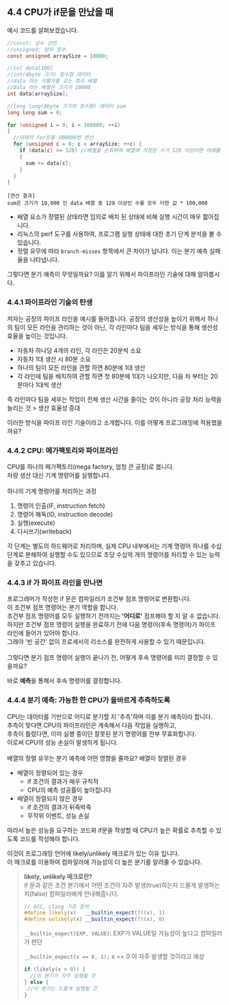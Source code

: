 ## 4.4 CPU가 if문을 만났을 때

예시 코드를 살펴보겠습니다.

```c
//const: 상수 선언
//unsigned: 양의 정수
const unsigned arraySize = 10000;

//int data[100]
//int(4byte 크기) 정수형 데이터
//data 라는 식별자를 갖는 정수 배열
//data 라는 배열은 크기가 10000
int data[arraySize];

//long long(8byte 크기의 정수형) 데이터 sum
long long sum = 0;

for (unsigned i = 0; i < 100000; ++i)
{
  //아래의 for문을 100000번 연산
  for (unsigned c = 0; c < arraySize; ++c) {
    if (data[c] >= 128) //배열을 순회하며 배열에 저장된 수가 128 이상이면 아래를 실행
    {
      sum += data[c];
    }
  }
}
```

```
[연산 결과]
sum은 크기가 10,000 인 data 배열 중 128 이상인 수를 모두 더한 값 * 100,000
```

- 배열 요소가 정렬된 상태라면 임의로 배치 된 상태에 비해 실행 시간이 매우 짧아집니다.
- 리눅스의 perf 도구를 사용하여, 프로그램 실행 상태에 대한 초기 단계 분석을 볼 수 있습니다.
- 정렬 유무에 따라 `branch-misses` 항목에서 큰 차이가 납니다. 이는 분기 예측 실패율을 나타냅니다.

그렇다면 분기 예측이 무엇일까요? 이를 알기 위해서 파이프라인 기술에 대해 알아봅시다.

### 4.4.1 파이프라인 기술의 탄생

저자는 공장의 파이프 라인을 예시를 들어줍니다. 공장의 생산성을 높이기 위해서 하나의 팀이 모든 라인을 관리하는 것이 아닌, 각 라인마다 팀을 세우는 방식을 통해 생산성 효율을 높이는 것입니다. <br>

- 자동차 하나당 4개의 라인, 각 라인은 20분씩 소요
- 자동차 1대 생산 시 80분 소요
- 하나의 팀이 모든 라인을 관할 하면 80분에 1대 생산
- 각 라인에 팀을 배치하여 관할 하면 첫 80분에 1대가 나오지만, 다음 차 부터는 20분마다 1대씩 생산

즉 라인마다 팀을 세우는 작업이 전체 생산 시간을 줄이는 것이 아니라 공장 처리 능력을 늘리는 것 > 생산 효율성 증대

이러한 방식을 파이프 라인 기술이라고 소개합니다. 이를 어떻게 프로그래밍에 적용했을까요?

### 4.4.2 CPU: 메가팩토리와 파이프라인

CPU를 하나의 메가팩토리(mega factory, 엄청 큰 공장)로 봅니다.<br>
차량 생산 대신 기계 명령어를 실행합니다.<br>
<br>
하나의 기계 명령어를 처리하는 과정

1. 명령어 인출(IF, instruction fetch)
2. 명령어 해독(ID, instruction decode)
3. 실행(execute)
4. 다시쓰기(writeback)

각 단계는 별도의 하드웨어로 처리하며, 실제 CPU 내부에서는 기계 명령어 하나를 수십 단계로 분해하여 실행할 수도 있으므로 초당 수십억 개의 명령어를 처리할 수 있는 능력을 갖추고 있습니다.

### 4.4.3 if 가 파이프 라인을 만나면

프로그래머가 작성한 if 문은 컴파일러가 조건부 점프 명령어로 변환합니다.<br>
이 조건부 점프 명령어는 분기 역할을 합니다.<br>
조건부 점프 명령어를 모두 실행하기 전까지는 **'어디로'** 점프해야 할 지 알 수 없습니다.<br>
하지만 조건부 점프 명령어 실행을 완료하기 전에 다음 명령어(후속 명령어)가 파이프 라인에 들어가 있어야 합니다.<br>
그래야 '빈 공간' 없이 프로세서의 리소스를 완전하게 사용할 수 있기 때문입니다.<br>
<br>
그렇다면 분기 점프 명령어 실행이 끝나기 전, 어떻게 후속 명령어를 미리 결정할 수 있을까요?<br>

바로 **예측**을 통해서 후속 명령어를 결정합니다.

### 4.4.4 분기 예측: 가능한 한 CPU가 올바르게 추측하도록

CPU는 데이터를 기반으로 어디로 분기할 지 '추측'하며 이를 분기 예측이라 합니다.<br>
추측이 맞다면 CPU의 파이프라인은 계속해서 다음 작업을 실행하고,<br>
추측이 틀렸다면, 이미 실행 중이던 잘못된 분기 명령어를 전부 무효화합니다.<br>
이로써 CPU의 성능 손실이 발생하게 됩니다.<br>
<br>
배열의 정렬 유무는 분기 예측에 어떤 영향을 줄까요?
배열이 정렬된 경우

- 배열이 정렬되어 있는 경우
  - if 조건의 결과가 매우 규칙적
  - CPU의 예측 성공률이 높아집니다
- 배열이 정렬되지 않은 경우
  - if 조건의 결과가 뒤죽박죽
  - 무작위 이벤트, 성능 손실

따라서 높은 성능을 요구하는 코드와 if문을 작성할 때 CPU가 높은 확률로 추측할 수 있도록 코드를 작성해야 합니다.<br>

이것이 프로그래밍 언어에 likely/unlikely 매크로가 있는 이유 입니다.<br>
이 매크로를 이용하여 컴파일러에 가능성이 더 높은 분기를 알려줄 수 있습니다.<br>

> **likely, unlikely 매크로란?** <br>
> if 문과 같은 조건 분기에서 어떤 조건이 자주 발생(true)하는지 드물게 발생하는지(false) 컴파일러에게 안내해줍니다.
>
> ```cpp
> // GCC, clang 기준 정의
> #define likely(x)   __builtin_expect(!!(x), 1)
> #define unlikely(x) __builtin_expect(!!(x), 0)
> ```
>
> `__builtin_expect(EXP, VALUE)`: EXP가 VALUE일 가능성이 높다고 컴파일러가 판단
>
> `__builtin_expect(x == 0, 1);` x == 0 이 자주 발생할 것이라고 예상
>
> ```cpp
> if (likely(x > 0)) {
>   //이 분기가 자주 실행될 것
> } else {
>  //이 분기는 드물게 실행될 것
> }
> ```
